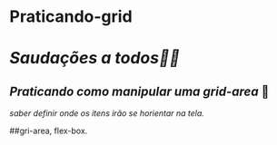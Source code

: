# Praticando-grid


# *Saudações a todos👋🏼*

## *Praticando como manipular uma grid-area*  📖 

*saber definir onde os itens irão se horientar na tela.*

##gri-area, flex-box.
